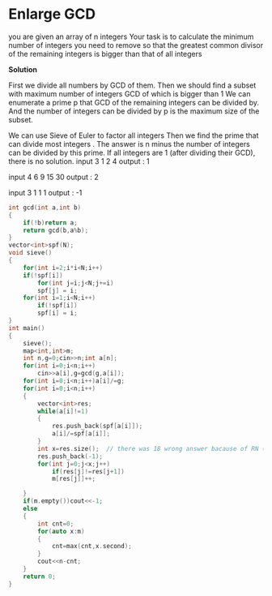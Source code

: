 # Enlarge GCD

you are given an array of n integers
Your task is to calculate the minimum number of integers you need to remove so that the greatest common divisor of
the remaining integers is bigger than that of all integers

**Solution**

First we divide all numbers by GCD of them. Then we should find a subset with maximum number of integers GCD of which is bigger than 1
We can enumerate a prime p that GCD of the remaining integers can be divided by. And the number of integers can be divided by p is 
the maximum size of the subset.

We can use Sieve of Euler to factor all integers Then we find the prime that can divide most integers . The answer is n minus the number 
of integers can be divided by this prime. If all integers are 1 (after dividing their GCD), there is no solution.
input
3
1 2 4
output : 1

input
4
6 9 15 30
output : 2

input
3
1 1 1
output : -1

```cpp
int gcd(int a,int b)
{
    if(!b)return a;
    return gcd(b,a%b);
}
vector<int>spf(N);
void sieve()
{
    for(int i=2;i*i<N;i++)
    if(!spf[i])
        for(int j=i;j<N;j+=i)
        spf[j] = i;
    for(int i=1;i<N;i++)
        if(!spf[i])
        spf[i] = i;
}
int main()
{
    sieve();
    map<int,int>m;
    int n,g=0;cin>>n;int a[n];
    for(int i=0;i<n;i++)
        cin>>a[i],g=gcd(g,a[i]);
    for(int i=0;i<n;i++)a[i]/=g;
    for(int i=0;i<n;i++)
    {
        vector<int>res;
        while(a[i]!=1)
        {
            res.push_back(spf[a[i]]);
            a[i]/=spf[a[i]];
        }
        int x=res.size();  // there was 18 wrong answer bacause of RN ( random number)
        res.push_back(-1);
        for(int j=0;j<x;j++)
            if(res[j]!=res[j+1])
            m[res[j]]++;

    }
    if(m.empty())cout<<-1;
    else
    {
        int cnt=0;
        for(auto x:m)
        {
            cnt=max(cnt,x.second);
        }
        cout<<n-cnt;
    }
    return 0;
}
```
